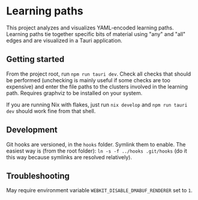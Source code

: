 # Learning paths
This project analyzes and visualizes YAML-encoded learning paths. Learning paths tie together specific bits of material using "any" and "all" edges and are visualized in a Tauri application.

## Getting started
From the project root, run `npm run tauri dev`.
Check all checks that should be performed (unchecking is mainly useful if some checks are too expensive) and enter the file paths to the clusters involved in the learning path.
Requires graphviz to be installed on your system.

If you are running Nix with flakes, just run `nix develop` and `npm run tauri dev` should work fine from that shell.

## Development
Git hooks are versioned, in the `hooks` folder.
Symlink them to enable.
The easiest way is (from the root folder): `ln -s -f ../hooks .git/hooks` (do it this way because symlinks are resolved relatively).

## Troubleshooting
May require environment variable `WEBKIT_DISABLE_DMABUF_RENDERER` set to `1`.
